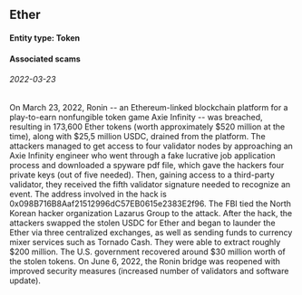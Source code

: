 ## Ether

#### Entity type: Token

#### Associated scams

###### 2022-03-23
On March 23, 2022, Ronin -- an Ethereum-linked blockchain platform for a play-to-earn nonfungible token game Axie Infinity -- was breached, resulting in 173,600 Ether tokens (worth approximately $520 million at the time), along with $25,5 million USDС, drained from the platform. The attackers managed to get access to four validator nodes by approaching an Axie Infinity engineer who went through a fake lucrative job application process and downloaded a spyware pdf file, which gave the hackers four private keys (out of five needed). Then, gaining access to a third-party validator, they received the fifth validator signature needed to recognize an event. The address involved in the hack is 0x098B716B8Aaf21512996dC57EB0615e2383E2f96. The FBI tied the North Korean hacker organization Lazarus Group to the attack. 
After the hack, the attackers swapped the stolen USDC for Ether and began to launder the Ether via three centralized exchanges, as well as sending funds to currency mixer services such as Tornado Cash. They were able to extract roughly $200 million. The U.S. government recovered around $30 million worth of the stolen tokens. 
On June 6, 2022, the Ronin bridge was reopened with improved security measures (increased number of validators and software update).  
